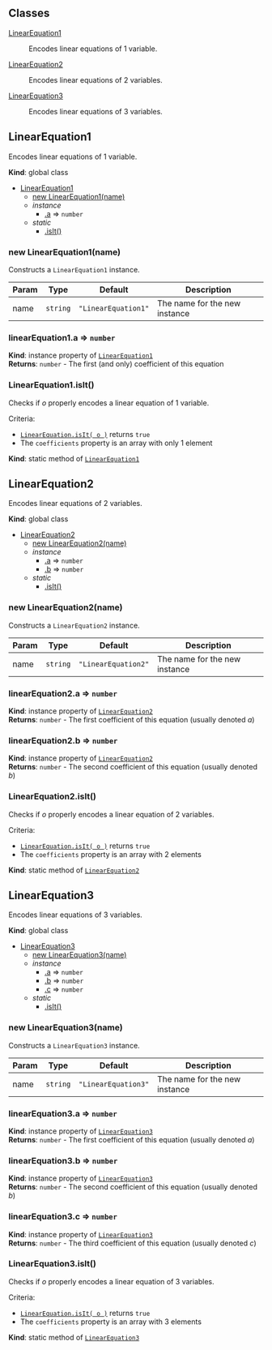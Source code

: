 ## Classes

<dl>
<dt><a href="#LinearEquation1">LinearEquation1</a></dt>
<dd><p>Encodes linear equations of 1 variable.</p>
</dd>
<dt><a href="#LinearEquation2">LinearEquation2</a></dt>
<dd><p>Encodes linear equations of 2 variables.</p>
</dd>
<dt><a href="#LinearEquation3">LinearEquation3</a></dt>
<dd><p>Encodes linear equations of 3 variables.</p>
</dd>
</dl>

<a name="LinearEquation1"></a>

## LinearEquation1
Encodes linear equations of 1 variable.

**Kind**: global class  

* [LinearEquation1](#LinearEquation1)
    * [new LinearEquation1(name)](#new_LinearEquation1_new)
    * _instance_
        * [.a](#LinearEquation1+a) ⇒ <code>number</code>
    * _static_
        * [.isIt()](#LinearEquation1.isIt)

<a name="new_LinearEquation1_new"></a>

### new LinearEquation1(name)
Constructs a `LinearEquation1` instance.


| Param | Type | Default | Description |
| --- | --- | --- | --- |
| name | <code>string</code> | <code>&quot;LinearEquation1&quot;</code> | The name for the new instance |

<a name="LinearEquation1+a"></a>

### linearEquation1.a ⇒ <code>number</code>
**Kind**: instance property of [<code>LinearEquation1</code>](#LinearEquation1)  
**Returns**: <code>number</code> - The first (and only) coefficient of this equation  
<a name="LinearEquation1.isIt"></a>

### LinearEquation1.isIt()
Checks if *o* properly encodes a linear equation of 1 variable.

Criteria:
- [`LinearEquation.isIt( o )`][1] returns `true`
- The `coefficients` property is an array with only 1 element

[1]: LinearEquation#LinearEquation.isIt

**Kind**: static method of [<code>LinearEquation1</code>](#LinearEquation1)  
<a name="LinearEquation2"></a>

## LinearEquation2
Encodes linear equations of 2 variables.

**Kind**: global class  

* [LinearEquation2](#LinearEquation2)
    * [new LinearEquation2(name)](#new_LinearEquation2_new)
    * _instance_
        * [.a](#LinearEquation2+a) ⇒ <code>number</code>
        * [.b](#LinearEquation2+b) ⇒ <code>number</code>
    * _static_
        * [.isIt()](#LinearEquation2.isIt)

<a name="new_LinearEquation2_new"></a>

### new LinearEquation2(name)
Constructs a `LinearEquation2` instance.


| Param | Type | Default | Description |
| --- | --- | --- | --- |
| name | <code>string</code> | <code>&quot;LinearEquation2&quot;</code> | The name for the new instance |

<a name="LinearEquation2+a"></a>

### linearEquation2.a ⇒ <code>number</code>
**Kind**: instance property of [<code>LinearEquation2</code>](#LinearEquation2)  
**Returns**: <code>number</code> - The first coefficient of this equation (usually denoted *a*)  
<a name="LinearEquation2+b"></a>

### linearEquation2.b ⇒ <code>number</code>
**Kind**: instance property of [<code>LinearEquation2</code>](#LinearEquation2)  
**Returns**: <code>number</code> - The second coefficient of this equation (usually denoted *b*)  
<a name="LinearEquation2.isIt"></a>

### LinearEquation2.isIt()
Checks if *o* properly encodes a linear equation of 2 variables.

Criteria:
- [`LinearEquation.isIt( o )`][1] returns `true`
- The `coefficients` property is an array with 2 elements

[1]: LinearEquation#LinearEquation.isIt

**Kind**: static method of [<code>LinearEquation2</code>](#LinearEquation2)  
<a name="LinearEquation3"></a>

## LinearEquation3
Encodes linear equations of 3 variables.

**Kind**: global class  

* [LinearEquation3](#LinearEquation3)
    * [new LinearEquation3(name)](#new_LinearEquation3_new)
    * _instance_
        * [.a](#LinearEquation3+a) ⇒ <code>number</code>
        * [.b](#LinearEquation3+b) ⇒ <code>number</code>
        * [.c](#LinearEquation3+c) ⇒ <code>number</code>
    * _static_
        * [.isIt()](#LinearEquation3.isIt)

<a name="new_LinearEquation3_new"></a>

### new LinearEquation3(name)
Constructs a `LinearEquation3` instance.


| Param | Type | Default | Description |
| --- | --- | --- | --- |
| name | <code>string</code> | <code>&quot;LinearEquation3&quot;</code> | The name for the new instance |

<a name="LinearEquation3+a"></a>

### linearEquation3.a ⇒ <code>number</code>
**Kind**: instance property of [<code>LinearEquation3</code>](#LinearEquation3)  
**Returns**: <code>number</code> - The first coefficient of this equation (usually denoted *a*)  
<a name="LinearEquation3+b"></a>

### linearEquation3.b ⇒ <code>number</code>
**Kind**: instance property of [<code>LinearEquation3</code>](#LinearEquation3)  
**Returns**: <code>number</code> - The second coefficient of this equation (usually denoted *b*)  
<a name="LinearEquation3+c"></a>

### linearEquation3.c ⇒ <code>number</code>
**Kind**: instance property of [<code>LinearEquation3</code>](#LinearEquation3)  
**Returns**: <code>number</code> - The third coefficient of this equation (usually denoted *c*)  
<a name="LinearEquation3.isIt"></a>

### LinearEquation3.isIt()
Checks if *o* properly encodes a linear equation of 3 variables.

Criteria:
- [`LinearEquation.isIt( o )`][1] returns `true`
- The `coefficients` property is an array with 3 elements

[1]: LinearEquation#LinearEquation.isIt

**Kind**: static method of [<code>LinearEquation3</code>](#LinearEquation3)  
